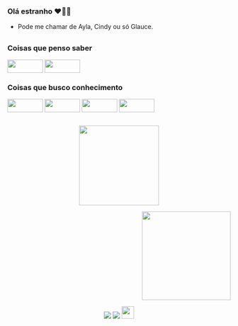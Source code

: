 ### Olá estranho ♥🧙‍♀️ 
- Pode me chamar de Ayla, Cindy ou só Glauce. 

##

### Coisas que penso saber 

<div>

  <img align="center" height="30" width="80" src="https://img.shields.io/badge/CSS3-1572B6?style=for-the-badge&logo=css3&logoColor=white">
  <img align="center" height="30" width="80" src="https://img.shields.io/badge/HTML5-E34F26?style=for-the-badge&logo=html5&logoColor=white">

  </div>



### Coisas que busco conhecimento

<div>

  <img align="center" height="30" width="80" src="https://img.shields.io/badge/JavaScript-323330?style=for-the-badge&logo=javascript&logoColor=F7DF1E">
  <img align="center" height="30" width="80" src="https://img.shields.io/badge/React-20232A?style=for-the-badge&logo=react&logoColor=61DAFB">
  <img align="center" height="30" width="80" src="https://img.shields.io/badge/Python-14354C?style=for-the-badge&logo=python&logoColor=white">
  <img align="center" height="30" width="80" src="https://img.shields.io/badge/TypeScript-007ACC?style=for-the-badge&logo=typescript&logoColor=white">
  
  </div>

##

<div align="center">
  <a href="https://github.com/aylastankovsky">
  <img height="180em" src="https://github-readme-stats.vercel.app/api?username=aylastankovsky&show_icons=true&theme=moltack&include_all_commits=true&count_private=true"/>
   
    
    
   
</div>
  
  <div>
          <p align="right">
   <img width="200" src="https://media3.giphy.com/media/Z9cYsiCKyAWT7EiQRR/giphy.gif?cid=790b761160d35578dc661d5a9b80a0f9e9c09994d81e82b7&rid=giphy.gif&ct=g">                                
</p>
  </div>


<div align="center">

  <a href="https://instagram.com/aylinha.css" target="_blank"><img src="https://img.shields.io/badge/Instagram-E4405F?style=for-the-badge&logo=instagram&logoColor=white" target="_blank"></a>
  <a href = "mailto:aylastankovsky@gmail.com"><img src="https://img.shields.io/badge/Gmail-D14836?style=for-the-badge&logo=gmail&logoColor=white" target="_blank"></a> 
  <a href="https://line.me/ti/p/S2cNIdC-KK" target="_blank"><img height="28" src="https://aleen42.github.io/badges/src/line.svg" target="_blank"></a>



</div>
